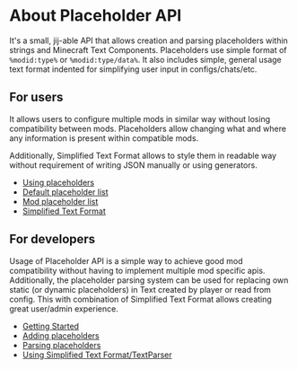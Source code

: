 # About Placeholder API
It's a small, jij-able API that allows creation and parsing placeholders within strings and Minecraft Text Components.
Placeholders use simple format of `%modid:type%` or `%modid:type/data%`.
It also includes simple, general usage text format indented for simplifying user input in configs/chats/etc.

## For users
It allows users to configure multiple mods in similar way without losing compatibility between mods.
Placeholders allow changing what and where any information is present within compatible mods.

Additionally, Simplified Text Format allows to style them in readable way without requirement of writing JSON manually or using 
generators.

* [Using placeholders](user/general)
* [Default placeholder list](user/default-placeholders)
* [Mod placeholder list](user/mod-placeholders)
* [Simplified Text Format](user/text-format)

## For developers
Usage of Placeholder API is a simple way to achieve good mod compatibility without having to implement
multiple mod specific apis. Additionally, the placeholder parsing system can be used for replacing
own static (or dynamic placeholders) in Text created by player or read from config. This with combination
of Simplified Text Format allows creating great user/admin experience.

* [Getting Started](dev/getting-started)
* [Adding placeholders](dev/adding-placeholders)
* [Parsing placeholders](dev/parsing-placeholders)
* [Using Simplified Text Format/TextParser](dev/text-format)
